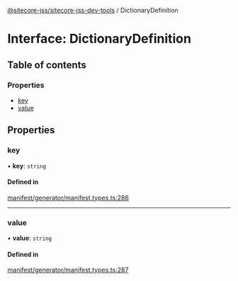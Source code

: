 [@sitecore-jss/sitecore-jss-dev-tools](../README.md) / DictionaryDefinition

# Interface: DictionaryDefinition

## Table of contents

### Properties

- [key](DictionaryDefinition.md#key)
- [value](DictionaryDefinition.md#value)

## Properties

### key

• **key**: `string`

#### Defined in

[manifest/generator/manifest.types.ts:286](https://github.com/Sitecore/jss/blob/bbf8da5bc/packages/sitecore-jss-dev-tools/src/manifest/generator/manifest.types.ts#L286)

___

### value

• **value**: `string`

#### Defined in

[manifest/generator/manifest.types.ts:287](https://github.com/Sitecore/jss/blob/bbf8da5bc/packages/sitecore-jss-dev-tools/src/manifest/generator/manifest.types.ts#L287)
